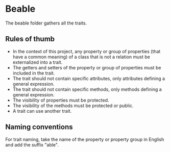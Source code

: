 # Beable

The beable folder gathers all the traits.

## Rules of thumb

- In the context of this project, any property or group of properties (that have a common meaning) of a class that is not a relation must be externalized into a trait.
- The getters and setters of the property or group of properties must be included in the trait.
- The trait should not contain specific attributes, only attributes defining a general expression.
- The trait should not contain specific methods, only methods defining a general expression.
- The visibility of properties must be protected.
- The visibility of the methods must be protected or public.
- A trait can use another trait.

## Naming conventions

For trait naming, take the name of the property or property group in English and add the suffix "able".
